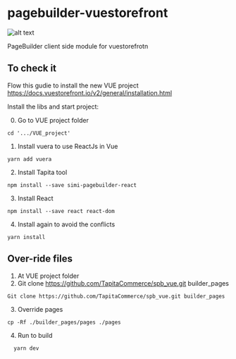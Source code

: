 # pagebuilder-vuestorefront

![alt text](https://tapita.io/wp-content/uploads/2021/05/templates.png)

PageBuilder client side module for vuestorefrotn

## To check it
 Flow this gudie to install the new VUE project https://docs.vuestorefront.io/v2/general/installation.html
 
Install the libs and start project:

0. Go to VUE project folder
```
cd '.../VUE_project'
```
1. Install vuera to use ReactJs in Vue
```
yarn add vuera
```
2. Install Tapita tool 
```
npm install --save simi-pagebuilder-react
```
3. Install React
```
npm install --save react react-dom
```
4. Install again to avoid the conflicts
```
yarn install
```

## Over-ride files

1. At VUE project folder 
2. Git clone https://github.com/TapitaCommerce/spb_vue.git builder_pages
```
Git clone https://github.com/TapitaCommerce/spb_vue.git builder_pages
```
3. Override pages 
```
cp -Rf ./builder_pages/pages ./pages
```
4. Run to build 
```
  yarn dev
```
